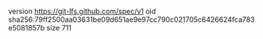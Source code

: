 version https://git-lfs.github.com/spec/v1
oid sha256:79ff2500aa03631be09d651ae9e97cc790c021705c6426624fca783e5081857b
size 711
